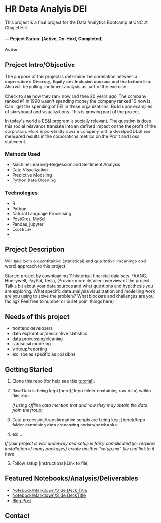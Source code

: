 
# HR Data Analyis DEI
This project is a final project for the Data Analytics Bootcamp at UNC at Chapel Hill. 

#### -- Project Status: [Active, On-Hold, Completed]

Active 
## Project Intro/Objective
The purpose of this project is determine the correlation between a coproration's Diveristy, Equity and Inclusion success and the bottom line. Also will be pulling snetiment analysis as part of the exercise. 

Check to see how they rank now and then 20 years ago. The company ranked #1 in 1990 wasn't spending money the company ranked 10 now is. Can I get the spending of DEI in these organizations. Build upon examples of storyboard and visualizations. This is growing part of the project. 

In today's world a DE&I program is socially relevant. The question is does this social relavance translate into an defined impact on the the profit of the corprotion. More imporetantly does a company with a develped DE&I see measured results in the corporations metrics on the Profit and Loss statement. 

### Methods Used
* Machine Learning-Regression and Sentiment Analysis
* Data Visualization
* Predictive Modeling
* Python Data Cleaning

### Technologies
* R 
* Python
* Natural Language Processing
* PostGres, MySql
* Pandas, jupyter
* Excel/csv
* 

## Project Description

Will take both a quantitaitive (statistical) and qualitative (meanings and word) approach to this project. 

Started project by downloading 11 historical financial data sets. FAANG, Honeywell, PayPal, Tesla,
(Provide more detailed overview of the project.  Talk a bit about your data sources and what questions and hypothesis you are exploring. What specific data analysis/visualization and modelling work are you using to solve the problem? What blockers and challenges are you facing?  Feel free to number or bullet point things here)

## Needs of this project

- frontend developers
- data exploration/descriptive statistics
- data processing/cleaning
- statistical modeling
- writeup/reporting
- etc. (be as specific as possible)

## Getting Started

1. Clone this repo (for help see this [tutorial](https://help.github.com/articles/cloning-a-repository/)).
2. Raw Data is being kept [here](Repo folder containing raw data) within this repo.

    *If using offline data mention that and how they may obtain the data from the froup)*
    
3. Data processing/transformation scripts are being kept [here](Repo folder containing data processing scripts/notebooks)
4. etc...

*If your project is well underway and setup is fairly complicated (ie. requires installation of many packages) create another "setup.md" file and link to it here*  

5. Follow setup [instructions](Link to file)

## Featured Notebooks/Analysis/Deliverables
* [Notebook/Markdown/Slide Deck Title](link)
* [Notebook/Markdown/Slide DeckTitle](link)
* [Blog Post](link)

## Contact

